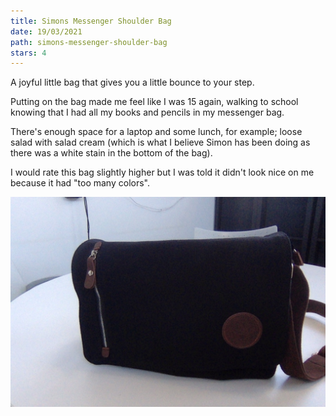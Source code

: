 ```yaml
---
title: Simons Messenger Shoulder Bag
date: 19/03/2021
path: simons-messenger-shoulder-bag
stars: 4
---
```


A joyful little bag that gives you a little bounce to your step.

Putting on the bag made me feel like I was 15 again, walking to school knowing that I had all my books and pencils in my messenger bag.

There's enough space for a laptop and some lunch, for example; loose salad with salad cream (which is what I believe Simon has been doing as there was a white stain in the bottom of the bag).

I would rate this bag slightly higher but I was told it didn't look nice on me because it had "too many colors".

![Simons Messenger Shoulder Bag](./images/simons-messenger-shoulder-bag.jpg)